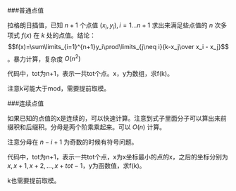 ###普通点值

拉格朗日插值，已知 $n+1$ 个点值 $(x_i,y_i),i=1...n+1$ 求出来满足些点值的 $n$ 次多项式 $f(x)$ 在 $k$ 处的点值。结论：$$f(x)=\sum\limits_{i=1}^{n+1}y_i\prod\limits_{j\neq i}{k-x_j\over x_i - x_j}$$。暴力计算，复杂度 $O(n^2)$

代码中，tot为n+1，表示一共tot个点。x，y为数组，求f(k)。

注意k可能大于mod，需要提前取模。

###连续点值

如果已知的点值的x是连续的，可以快速计算。注意到式子里面分子可以算出来前缀积和后缀积。分母是两个阶乘乘起来。可以 $O(n)$ 计算。

注意分母在 $n-i+1$ 为奇数的时候有符号问题。

代码中，tot为n+1，表示一共tot个点，x为x坐标最小的点的x，之后的坐标分别为 $x,x+1,x+2,...,x+tot-1$，y为函数值，求f(k)。

k也需要提前取模。